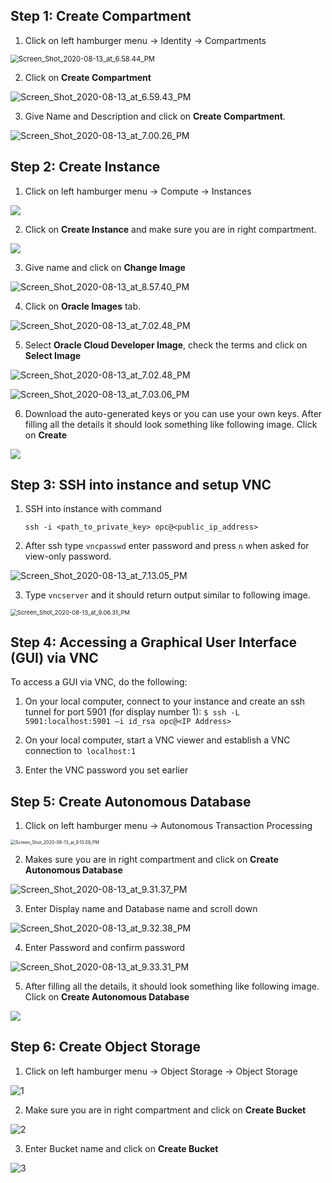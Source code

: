 ## Step 1: Create Compartment

1.  Click on left hamburger menu -> Identity -> Compartments

<img src="./images/step1/1.png" alt="Screen_Shot_2020-08-13_at_6.58.44_PM" style="zoom:80%;" />

2. Click on **Create Compartment**

![Screen_Shot_2020-08-13_at_6.59.43_PM](./images/step1/2.png)

3. Give Name and Description and click on **Create Compartment**.

![Screen_Shot_2020-08-13_at_7.00.26_PM](./images/step6/3.png)

## Step 2: Create Instance 

1. Click on left hamburger menu -> Compute -> Instances

![](./images/step2/1.png)

2. Click on **Create Instance** and make sure you are in right compartment.

![](./images/step2/2.png)

3. Give name and click on **Change Image**

![Screen_Shot_2020-08-13_at_8.57.40_PM](./images/step2/3.png)

4. Click on **Oracle Images** tab.

![Screen_Shot_2020-08-13_at_7.02.48_PM](./images/step2/4.png)

5. Select **Oracle Cloud Developer Image**, check the terms and click on **Select Image**

![Screen_Shot_2020-08-13_at_7.02.48_PM](./images/step2/5.png)

![Screen_Shot_2020-08-13_at_7.03.06_PM](./images/step2/6.png)

6. Download the auto-generated keys or you can use your own keys. After filling all the details it should look something like following image. Click on **Create**

![](./images/step2/7.png)

## Step 3: SSH into instance and setup VNC

1. SSH into instance with command 

   `ssh -i <path_to_private_key> opc@<public_ip_address>`

2. After ssh type `vncpasswd` enter password and press `n` when asked for view-only password.

![Screen_Shot_2020-08-13_at_7.13.05_PM](./images/step3/1.png)

3. Type `vncserver` and it should return output similar to following image.

<img src="./images/step3/2.png" alt="Screen_Shot_2020-08-13_at_9.06.31_PM" style="zoom:67%;" />

## Step 4: Accessing a Graphical User Interface (GUI) via VNC

To access a GUI via VNC, do the following:

1. On your local computer, connect to your instance and create an ssh tunnel for port 5901 (for display number 1): `$ ssh -L 5901:localhost:5901 –i id_rsa opc@<IP Address>`

2. On your local computer, start a VNC viewer and establish a VNC connection to` localhost:1`

3. Enter the VNC password you set earlier

## Step 5: Create Autonomous Database

1. Click on left hamburger menu -> Autonomous Transaction Processing

<img src="/images/step5/1.png" alt="Screen_Shot_2020-08-13_at_9.13.09_PM" style="zoom:50%;" />

2. Makes sure you are in right compartment and click on **Create Autonomous Database**

![Screen_Shot_2020-08-13_at_9.31.37_PM](/images/step5/2.png)

3. Enter Display name and Database name and scroll down

![Screen_Shot_2020-08-13_at_9.32.38_PM](/images/step5/3.png)

4. Enter Password and confirm password

![Screen_Shot_2020-08-13_at_9.33.31_PM](/images/step5/4.png)

5. After filling all the details, it should look something like following image. Click on **Create Autonomous Database**

![](/images/step5/5.png)

## Step 6: Create Object Storage

1. Click on left hamburger menu -> Object Storage -> Object Storage

![1](./images/step6/1.png)

2. Make sure you are in right compartment and click on **Create Bucket**

![2](./images/step6/2.png)

3. Enter Bucket name and click on **Create Bucket**

![3](./images/step6/3.png)

